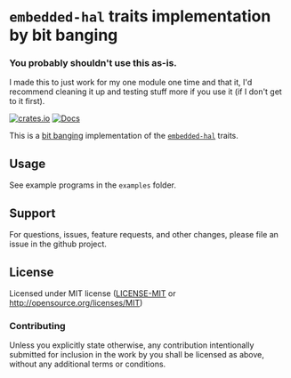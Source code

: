 # `embedded-hal` traits implementation by bit banging

### You probably shouldn't use this as-is.

I made this to just work for my one module one time and that it, I'd recommend cleaning it up and testing stuff more if you use it (if I don't get to it first).

[![crates.io](https://img.shields.io/crates/v/bitbang-hal.svg)](https://crates.io/crates/bitbang-hal)
[![Docs](https://docs.rs/bitbang-hal/badge.svg)](https://docs.rs/bitbang-hal)

This is a [bit banging] implementation of the [`embedded-hal`] traits.

[bit banging]: https://en.wikipedia.org/wiki/Bit_banging
[`embedded-hal`]: https://github.com/rust-embedded/embedded-hal

## Usage

See example programs in the `examples` folder.

## Support

For questions, issues, feature requests, and other changes, please file an
issue in the github project.

## License

Licensed under MIT license ([LICENSE-MIT](LICENSE-MIT) or http://opensource.org/licenses/MIT)

### Contributing

Unless you explicitly state otherwise, any contribution intentionally submitted
for inclusion in the work by you shall be licensed as above, without any
additional terms or conditions.
